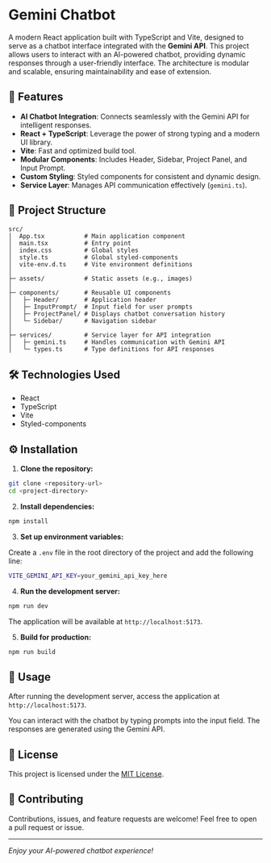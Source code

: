 # Gemini Chatbot

A modern React application built with TypeScript and Vite, designed to serve as a chatbot interface integrated with the **Gemini API**. This project allows users to interact with an AI-powered chatbot, providing dynamic responses through a user-friendly interface. The architecture is modular and scalable, ensuring maintainability and ease of extension.

## 🚀 Features

- **AI Chatbot Integration**: Connects seamlessly with the Gemini API for intelligent responses.
- **React + TypeScript**: Leverage the power of strong typing and a modern UI library.
- **Vite**: Fast and optimized build tool.
- **Modular Components**: Includes Header, Sidebar, Project Panel, and Input Prompt.
- **Custom Styling**: Styled components for consistent and dynamic design.
- **Service Layer**: Manages API communication effectively (`gemini.ts`).

## 📁 Project Structure

```
src/
│  App.tsx           # Main application component
│  main.tsx          # Entry point
│  index.css         # Global styles
│  style.ts          # Global styled-components
│  vite-env.d.ts     # Vite environment definitions
│
├─ assets/           # Static assets (e.g., images)
│
├─ components/       # Reusable UI components
│   ├─ Header/       # Application header
│   ├─ InputPrompt/  # Input field for user prompts
│   ├─ ProjectPanel/ # Displays chatbot conversation history
│   └─ Sidebar/      # Navigation sidebar
│
├─ services/         # Service layer for API integration
│   ├─ gemini.ts     # Handles communication with Gemini API
│   └─ types.ts      # Type definitions for API responses
```

## 🛠️ Technologies Used

- React
- TypeScript
- Vite
- Styled-components

## ⚙️ Installation

1. **Clone the repository:**

```bash
git clone <repository-url>
cd <project-directory>
```

2. **Install dependencies:**

```bash
npm install
```

3. **Set up environment variables:**

Create a `.env` file in the root directory of the project and add the following line:

```bash
VITE_GEMINI_API_KEY=your_gemini_api_key_here
```

4. **Run the development server:**

```bash
npm run dev
```

The application will be available at `http://localhost:5173`.

5. **Build for production:**

```bash
npm run build
```

## 📌 Usage

After running the development server, access the application at `http://localhost:5173`. 

You can interact with the chatbot by typing prompts into the input field. The responses are generated using the Gemini API.

## 📄 License

This project is licensed under the [MIT License](LICENSE).

## 🤝 Contributing

Contributions, issues, and feature requests are welcome! Feel free to open a pull request or issue.

---

*Enjoy your AI-powered chatbot experience!*

